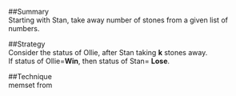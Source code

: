 ##Summary  
Starting with Stan, take away number of stones from a given list of numbers. 

##Strategy    
Consider the status of Ollie, after Stan taking **k** stones away.  
If status of Ollie=**Win**, then status of Stan= **Lose**.  

##Technique  
memset from <cstring>
